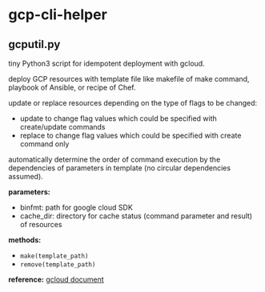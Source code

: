 # gcp-cli-helper

## gcputil.py
tiny Python3 script for idempotent deployment with gcloud.

deploy GCP resources with template file like makefile of make command, playbook of Ansible, or recipe of Chef.

update or replace resources depending on the type of flags to be changed:
- update to change flag values which could be specified with create/update commands
- replace to change flag values which could be specified with create command only

automatically determine the order of command execution by the dependencies of parameters in template
(no circular dependencies assumed).

**parameters:**
- binfmt: path for google cloud SDK
- cache_dir: directory for cache status (command parameter and result) of resources

**methods:**
- `make(template_path)`
- `remove(template_path)`

**reference:**
  [gcloud document](https://cloud.google.com/sdk/gcloud/reference)
